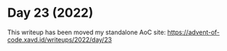 # Day 23 (2022)

This writeup has been moved my standalone AoC site: https://advent-of-code.xavd.id/writeups/2022/day/23

